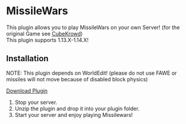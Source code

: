# MissileWars 
  
This plugin allows you to play MissileWars on your own Server! (for the original Game see [CubeKrowd](https://cubekrowd.net))    
This plugin supports 1.13.X-1.14.X! 
  
## Installation  
  
NOTE: This plugin depends on WorldEdit! (please do not use FAWE or missiles will not move because of disabled block physics)

[Download Plugin](https://git.linux4.de/Linux4/MissileWars/releases)
  
1. Stop your server.  
2. Unzip the plugin and drop it into your plugin folder.  
4. Start your server and enjoy playing Missilewars!  
